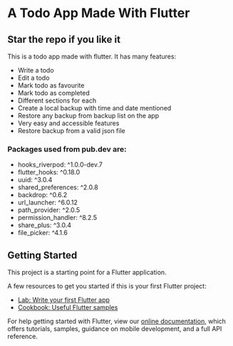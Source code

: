 # A Todo App Made With Flutter
## Star the repo if you like it
This is a todo app made with flutter. It has many features: 
- Write a todo
- Edit a todo
- Mark todo as favourite
- Mark todo as completed
- Different sections for each
- Create a local backup with time and date mentioned
- Restore any backup from backup list on the app
- Very easy and accessible features
- Restore backup from a valid json file

### Packages used from pub.dev are:
- hooks_riverpod: ^1.0.0-dev.7
- flutter_hooks: ^0.18.0
- uuid: ^3.0.4
- shared_preferences: ^2.0.8
- backdrop: ^0.6.2
- url_launcher: ^6.0.12
- path_provider: ^2.0.5
- permission_handler: ^8.2.5
- share_plus: ^3.0.4
- file_picker: ^4.1.6
## Getting Started

This project is a starting point for a Flutter application.

A few resources to get you started if this is your first Flutter project:

- [Lab: Write your first Flutter app](https://flutter.dev/docs/get-started/codelab)
- [Cookbook: Useful Flutter samples](https://flutter.dev/docs/cookbook)

For help getting started with Flutter, view our
[online documentation](https://flutter.dev/docs), which offers tutorials,
samples, guidance on mobile development, and a full API reference.
